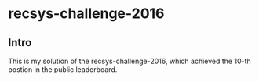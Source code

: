 # recsys-challenge-2016

## Intro

This is my solution of the recsys-challenge-2016, which achieved the 10-th postion in the public leaderboard.
